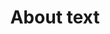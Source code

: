 ---
title: 'About text'
Content: 'SGNP is dedicated in creating finest quality of Tibetan Handmade Rugs.
          Our team emphasizes on the uniqueness of the Tibetan knotting
          technique and on the purity of raw materials in creating a pleasing
          variation in both color and brilliance, making them the perfect and
          fashionable rugs.'
---